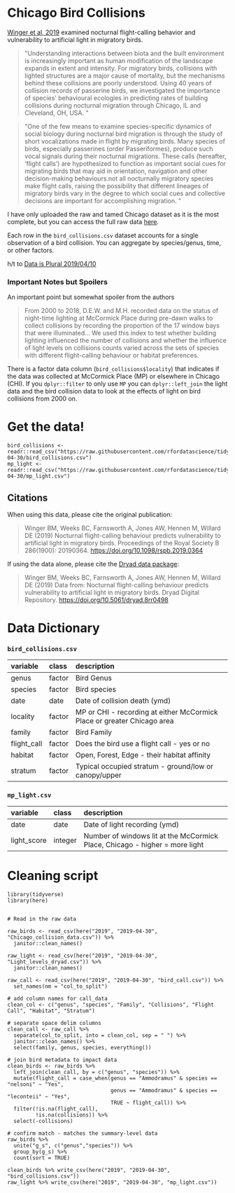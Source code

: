 # Chicago Bird Collisions

[Winger et al, 2019](https://royalsocietypublishing.org/doi/10.1098/rspb.2019.0364#d3e550) examined nocturnal flight-calling behavior and vulnerability to artificial light in migratory birds. 

> "Understanding interactions between biota and the built environment is increasingly important as human modification of the landscape expands in extent and intensity. For migratory birds, collisions with lighted structures are a major cause of mortality, but the mechanisms behind these collisions are poorly understood. Using 40 years of collision records of passerine birds, we investigated the importance of species' behavioural ecologies in predicting rates of building collisions during nocturnal migration through Chicago, IL and Cleveland, OH, USA. "

> "One of the few means to examine species-specific dynamics of social biology during nocturnal bird migration is through the study of short vocalizations made in flight by migrating birds. Many species of birds, especially passerines (order Passeriformes), produce such vocal signals during their nocturnal migrations. These calls (hereafter, ‘flight calls’) are hypothesized to function as important social cues for migrating birds that may aid in orientation, navigation and other decision-making behaviours.not all nocturnally migratory species make flight calls, raising the possibility that different lineages of migratory birds vary in the degree to which social cues and collective decisions are important for accomplishing migration. "

I have only uploaded the raw and tamed Chicago dataset as it is the most complete, but you can access the full raw data [here](https://datadryad.org/resource/doi:10.5061/dryad.8rr0498). 

Each row in the `bird_collisions.csv` dataset accounts for a single observation of a bird collision. You can aggregate by species/genus, time, or other factors.

h/t to [Data is Plural 2019/04/10](https://docs.google.com/spreadsheets/d/1wZhPLMCHKJvwOkP4juclhjFgqIY8fQFMemwKL2c64vk/edit#gid=0)

### Important Notes but Spoilers

An important point but somewhat spoiler from the authors
> From 2000 to 2018, D.E.W. and M.H. recorded data on the status of night-time lighting at McCormick Place during pre-dawn walks to collect collisions by recording the proportion of the 17 window bays that were illuminated... We used this index to test whether building lighting influenced the number of collisions and whether the influence of light levels on collisions counts varied across the sets of species with different flight-calling behaviour or habitat preferences.

There is a factor data column (`bird_collisions$locality`) that indicates if the data was collected at McCormick Place (MP) or elsewhere in Chicago (CHI). If you `dplyr::filter` to only use `MP` you can `dplyr::left_join` the light data and the bird collision data to look at the effects of light on bird collisions from 2000 on.

# Get the data!

```
bird_collisions <- readr::read_csv("https://raw.githubusercontent.com/rfordatascience/tidytuesday/master/data/2019/2019-04-30/bird_collisions.csv")
mp_light <- readr::read_csv("https://raw.githubusercontent.com/rfordatascience/tidytuesday/master/data/2019/2019-04-30/mp_light.csv")
```

## Citations

When using this data, please cite the original publication:

> Winger BM, Weeks BC, Farnsworth A, Jones AW, Hennen M, Willard DE (2019) Nocturnal flight-calling behaviour predicts vulnerability to artificial light in migratory birds. Proceedings of the Royal Society B 286(1900): 20190364. https://doi.org/10.1098/rspb.2019.0364

If using the data alone, please cite the [Dryad data package](https://cran.r-project.org/web/packages/rdryad/rdryad.pdf):

> Winger BM, Weeks BC, Farnsworth A, Jones AW, Hennen M, Willard DE (2019) Data from: Nocturnal flight-calling behaviour predicts vulnerability to artificial light in migratory birds. Dryad Digital Repository. https://doi.org/10.5061/dryad.8rr0498



# Data Dictionary

### `bird_collisions.csv`
|variable    |class     |description |
|:-----------|:---------|:-----------|
|genus       | factor | Bird Genus          |
|species     | factor | Bird species           |
|date        | date    | Date of collision death (ymd)           |
|locality    | factor | MP or CHI - recording at either McCormick Place or greater Chicago area           |
|family      | factor | Bird Family          |
|flight_call | factor | Does the bird use a flight call - yes or no           |
|habitat     | factor | Open, Forest, Edge - their habitat affinity          |
|stratum     | factor  | Typical occupied stratum - ground/low or canopy/upper           |

### `mp_light.csv`
|variable    |class  |description |
|:-----------|:------|:-----------|
|date        | date | Date of light recording  (ymd)        |
|light_score | integer | Number of windows lit at the McCormick Place, Chicago - higher = more light          |

# Cleaning script

```
library(tidyverse)
library(here)


# Read in the raw data

raw_birds <- read_csv(here("2019", "2019-04-30", "Chicago_collision_data.csv")) %>% 
  janitor::clean_names()

raw_light <- read_csv(here("2019", "2019-04-30", "Light_levels_dryad.csv")) %>% 
  janitor::clean_names()

raw_call <- read_csv(here("2019", "2019-04-30", "bird_call.csv")) %>% 
  set_names(nm = "col_to_split")

# add column names for call_data
clean_col <- c("genus", "species", "Family", "Collisions", "Flight Call", "Habitat", "Stratum")

# separate space delim columns
clean_call <- raw_call %>% 
  separate(col_to_split, into = clean_col, sep = " ") %>% 
  janitor::clean_names() %>% 
  select(family, genus, species, everything())

# join bird metadata to impact data
clean_birds <- raw_birds %>% 
  left_join(clean_call, by = c("genus", "species")) %>% 
  mutate(flight_call = case_when(genus == "Ammodramus" & species == "nelsoni" ~ "Yes",
                                 genus == "Ammodramus" & species == "leconteii" ~ "Yes",
                                 TRUE ~ flight_call)) %>% 
  filter(!is.na(flight_call),
         !is.na(collisions)) %>% 
  select(-collisions)

# confirm match - matches the summary-level data
raw_birds %>% 
  unite("g_s", c("genus","species")) %>% 
  group_by(g_s) %>% 
  count(sort = TRUE)

clean_birds %>% write_csv(here("2019", "2019-04-30", "bird_collisions.csv"))
raw_light %>% write_csv(here("2019", "2019-04-30", "mp_light.csv"))

```
